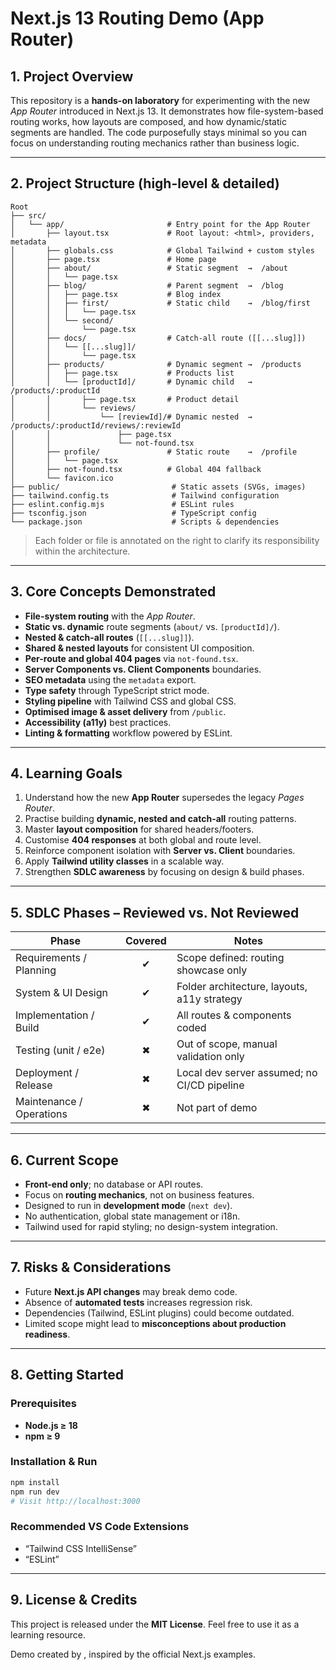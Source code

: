 # Next.js 13 Routing Demo (App Router)

## 1. Project Overview
This repository is a **hands-on laboratory** for experimenting with the new _App Router_ introduced in Next.js 13. It demonstrates how file-system-based routing works, how layouts are composed, and how dynamic/static segments are handled. The code purposefully stays minimal so you can focus on understanding routing mechanics rather than business logic.

---

## 2. Project Structure (high-level & detailed)
```text
Root
├── src/
│   └── app/                       # Entry point for the App Router
│       ├── layout.tsx             # Root layout: <html>, providers, metadata
│       ├── globals.css            # Global Tailwind + custom styles
│       ├── page.tsx               # Home page
│       ├── about/                 # Static segment  →  /about
│       │   └── page.tsx
│       ├── blog/                  # Parent segment  →  /blog
│       │   ├── page.tsx           # Blog index
│       │   ├── first/             # Static child    →  /blog/first
│       │   │   └── page.tsx
│       │   └── second/
│       │       └── page.tsx
│       ├── docs/                  # Catch-all route ([[...slug]])
│       │   └── [[...slug]]/
│       │       └── page.tsx
│       ├── products/              # Dynamic segment →  /products
│       │   ├── page.tsx           # Products list
│       │   └── [productId]/       # Dynamic child   →  /products/:productId
│       │       ├── page.tsx       # Product detail
│       │       └── reviews/
│       │           └── [reviewId]/# Dynamic nested  →  /products/:productId/reviews/:reviewId
│       │               ├── page.tsx
│       │               └── not-found.tsx
│       ├── profile/               # Static route    →  /profile
│       │   └── page.tsx
│       ├── not-found.tsx          # Global 404 fallback
│       └── favicon.ico
├── public/                         # Static assets (SVGs, images)
├── tailwind.config.ts              # Tailwind configuration
├── eslint.config.mjs               # ESLint rules
├── tsconfig.json                   # TypeScript config
└── package.json                    # Scripts & dependencies
```

> Each folder or file is annotated on the right to clarify its responsibility within the architecture.

---

## 3. Core Concepts Demonstrated
- **File-system routing** with the _App Router_.
- **Static vs. dynamic** route segments (`about/` vs. `[productId]/`).
- **Nested & catch-all routes** (`[[...slug]]`).
- **Shared & nested layouts** for consistent UI composition.
- **Per-route and global 404 pages** via `not-found.tsx`.
- **Server Components vs. Client Components** boundaries.
- **SEO metadata** using the `metadata` export.
- **Type safety** through TypeScript strict mode.
- **Styling pipeline** with Tailwind CSS and global CSS.
- **Optimised image & asset delivery** from `/public`.
- **Accessibility (a11y)** best practices.
- **Linting & formatting** workflow powered by ESLint.

---

## 4. Learning Goals
1. Understand how the new **App Router** supersedes the legacy *Pages Router*.
2. Practise building **dynamic, nested and catch-all** routing patterns.
3. Master **layout composition** for shared headers/footers.
4. Customise **404 responses** at both global and route level.
5. Reinforce component isolation with **Server vs. Client** boundaries.
6. Apply **Tailwind utility classes** in a scalable way.
7. Strengthen **SDLC awareness** by focusing on design & build phases.

---

## 5. SDLC Phases – Reviewed vs. Not Reviewed
| Phase                       | Covered | Notes                                                                    |
|-----------------------------|:-------:|--------------------------------------------------------------------------|
| Requirements / Planning     |   ✔︎    | Scope defined: routing showcase only                                     |
| System & UI Design          |   ✔︎    | Folder architecture, layouts, a11y strategy                               |
| Implementation / Build      |   ✔︎    | All routes & components coded                                             |
| Testing (unit / e2e)        |   ✖︎    | Out of scope, manual validation only                                      |
| Deployment / Release        |   ✖︎    | Local dev server assumed; no CI/CD pipeline                               |
| Maintenance / Operations    |   ✖︎    | Not part of demo                                                          |

---

## 6. Current Scope
- **Front-end only**; no database or API routes.
- Focus on **routing mechanics**, not on business features.
- Designed to run in **development mode** (`next dev`).
- No authentication, global state management or i18n.
- Tailwind used for rapid styling; no design-system integration.

---

## 7. Risks & Considerations
- Future **Next.js API changes** may break demo code.
- Absence of **automated tests** increases regression risk.
- Dependencies (Tailwind, ESLint plugins) could become outdated.
- Limited scope might lead to **misconceptions about production readiness**.

---

## 8. Getting Started
### Prerequisites
- **Node.js ≥ 18**
- **npm ≥ 9**

### Installation & Run
```bash
npm install
npm run dev
# Visit http://localhost:3000
```

### Recommended VS Code Extensions
- “Tailwind CSS IntelliSense”
- “ESLint”

---

## 9. License & Credits
This project is released under the **MIT License**. Feel free to use it as a learning resource.

Demo created by **<your-name>**, inspired by the official Next.js examples.


